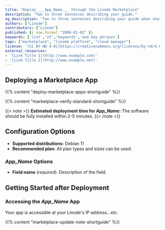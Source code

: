 ```yaml
---
title: "Deploy ___App_Name___ through the Linode Marketplace"
description: "Two to three sentences describing your guide."
og_description: "Two to three sentences describing your guide when shared on social media. Delete this if not needed."
authors: ["Linode"]
contributors: ["Linode"]
published: {{ now.Format "2006-01-02" }}
keywords: ['list','of','keywords','and key phrases']
tags: ["marketplace", "linode platform", "cloud manager"]
license: '[CC BY-ND 4.0](https://creativecommons.org/licenses/by-nd/4.0)'
external_resources:
- '[Link Title 1](http://www.example.com)'
- '[Link Title 2](http://www.example.net)'
---
```


<!-- Intro paragraph describing the app and what it accomplishes. -->

## Deploying a Marketplace App

{{% content "deploy-marketplace-apps-shortguide" %}}

{{% content "marketplace-verify-standard-shortguide" %}}

{{< note >}}
**Estimated deployment time for ___App_Name___:** The software should be fully installed within 2-5 minutes.
{{< /note >}}

## Configuration Options

- **Supported distributions:** Debian 11
- **Recommended plan:** All plan types and sizes can be used.

### ___App_Name___ Options

<!-- List each UDF field. Include a description and note if it is required. -->

- **Field name** (*required*): Description of the field.

## Getting Started after Deployment

<!-- the following headings and paragraphs outline the steps necessary
     to access and interact with the Marketplace app. -->
### Accessing the ___App_Name___ App

Your app is accessible at your Linode's IP address...etc.

<!-- the following shortcode informs the user that Linode does not provide automatic updates
     to the Marketplace app, and that the user is responsible for the security and longevity
     of the installation. -->
{{% content "marketplace-update-note-shortguide" %}}